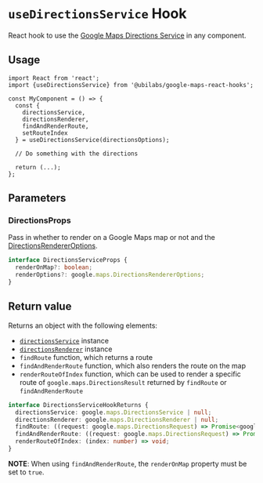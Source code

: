 # `useDirectionsService` Hook

React hook to use the [Google Maps Directions Service](https://developers.google.com/maps/documentation/javascript/reference/directions) in any component.

## Usage

```tsx
import React from 'react';
import {useDirectionsService} from '@ubilabs/google-maps-react-hooks';

const MyComponent = () => {
  const {
    directionsService,
    directionsRenderer,
    findAndRenderRoute,
    setRouteIndex
  } = useDirectionsService(directionsOptions);

  // Do something with the directions

  return (...);
};
```

## Parameters

### DirectionsProps

Pass in whether to render on a Google Maps map or not and the [DirectionsRendererOptions](https://developers.google.com/maps/documentation/javascript/reference/directions#DirectionsRendererOptions).

```TypeScript
interface DirectionsServiceProps {
  renderOnMap?: boolean;
  renderOptions?: google.maps.DirectionsRendererOptions;
}
```

## Return value

Returns an object with the following elements:
- [`directionsService`](https://developers.google.com/maps/documentation/javascript/reference/directions#DirectionsService) instance
- [`directionsRenderer`](https://developers.google.com/maps/documentation/javascript/reference/directions#DirectionsRenderer) instance
- `findRoute` function, which returns a route
- `findAndRenderRoute` function, which also renders the route on the map
- `renderRouteOfIndex` function, which can be used to render a specific route of `google.maps.DirectionsResult` returned by `findRoute` or `findAndRenderRoute`

```TypeScript
interface DirectionsServiceHookReturns {
  directionsService: google.maps.DirectionsService | null;
  directionsRenderer: google.maps.DirectionsRenderer | null;
  findRoute: ((request: google.maps.DirectionsRequest) => Promise<google.maps.DirectionsResult>) | null;
  findAndRenderRoute: ((request: google.maps.DirectionsRequest) => Promise<google.maps.DirectionsResult>) | null;
  renderRouteOfIndex: (index: number) => void;
}
```

**NOTE**:
When using `findAndRenderRoute`, the `renderOnMap` property must be set to `true`.
